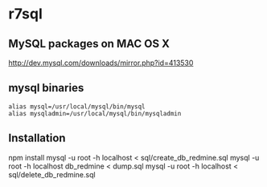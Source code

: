 # r7sql

## MySQL packages on MAC OS X

http://dev.mysql.com/downloads/mirror.php?id=413530

## mysql binaries

    alias mysql=/usr/local/mysql/bin/mysql
    alias mysqladmin=/usr/local/mysql/bin/mysqladmin

## Installation

   npm install
   mysql -u root -h localhost < sql/create_db_redmine.sql
   mysql -u root -h localhost db_redmine < dump.sql
   mysql -u root -h localhost < sql/delete_db_redmine.sql
